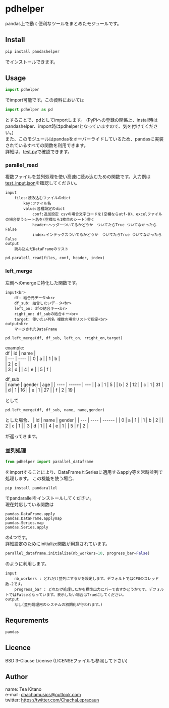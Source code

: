 # pdhelper
pandas上で動く便利なツールをまとめたモジュールです。

## Install
```sh
pip install pandashelper
```
でインストールできます。
## Usage
```python
import pdhelper
```
でimport可能です。この資料においては
```python
import pdhelper as pd
```
とすることで、pdとしてimportします。
(PyPiへの登録の関係上、install時はpandashelper、import時はpdhelperとなっていますので、気を付けてください。)<br>
また、このモジュールはpandasをオーバーライドしているため、pandasに実装されているすべての関数を利用できます。<br>
詳細は、[test.py](test.py)で確認できます。
### parallel_read
複数ファイルを並列処理を使い高速に読み込むための関数です。入力例は[test_input.json](test_data/parallel/test_input.json)を確認してください。<br>
```text
input
    files:読み込むファイルのdict
        key:ファイル名
        value:各種設定のdict
            conf:追加設定 csvの場合文字コードを(空欄ならutf-8)、excelファイルの場合使うシート名を(空欄なら1枚目のシート)書く
            header:ヘッダーついてるかどうか　ついてたらTrue ついてなかったらFalse
            index:インデックスついてるかどうか　ついてたらTrue ついてなかったらFalse
output
    読み込んだDataFrameのリスト
```
```python
pd.paralell_read(files, conf, header, index)
```

### left_merge
左側へのmergeに特化した関数です。<br>
```text
input<br>
    df: 結合元データ<br>
    df_sub: 結合したいデータ<br>
    left_on: dfの結合キー<br>
    right_on: df_subの結合キー<br>
    target: 使いたい列名 複数の場合リストで指定<br>
output<br>
    マージされたDataFrame
```
```python
pd.left_merge(df, df_sub, left_on, rright_on,target)
```
example:<br>
df
| id  | name |     
| --- | ---- | 
| 0   | a    |
| 1   | b    |     
| 2   | c    |     
| 3   | d    |
| 4   | e    |
| 5   | f    |

df_sub<br>
| name | gender | age | 
| ---- | ------ | --- | 
| a    | 1      | 5   | 
| b    | 2      | 12  | 
| c    | 1      | 31  | 
| d    | 1      | 16  | 
| e    | 1      | 27  | 
| f    | 2      | 19  | 

として
```python
pd.left_merge(df, df_sub, name, name,gender)
```
とした場合、
| id  | name | gender | 
| --- | ---- | ------ | 
| 0   | a    | 1      | 
| 1   | b    | 2      | 
| 2   | c    | 1      | 
| 3   | d    | 1      | 
| 4   | e    | 1      | 
| 5   | f    | 2      | 

が返ってきます。

### 並列処理
```python
from pdhelper import parallel_dataframe
```
をimportすることにより、DataFrameとSeriesに適用するapply等を常時並列で処理します。
この機能を使う場合、
```bash
pip install pandarallel
```
でpandarallelをインストールしてください。<br>
現在対応している関数は
```
pandas.DataFrame.apply
pandas.DataFrame.applymap
pandas.Series.map
pandas.Series.apply
```
の4つです。<br>
詳細設定のためにinitialize関数が用意されています。
```python
parallel_dataframe.initialize(nb_workers=10, progress_bar=False)
```
のように利用します。
```text
input
    nb_workers : どれだけ並列にするかを設定します。デフォルトではCPUのスレッド数-2です。
    progress_bar : どれだけ処理したかを標準出力にバーで表すかどうかです。デフォルトではFalseとなっています。表示したい場合はTrueにしてください。
output
    なし(並列処理用のシステムの初期化が行われます。)
```
## Requrements
```python
pandas
```
## Licence
BSD 3-Clause License (LICENSEファイルも参照して下さい)
## Author
name: Tea Kitano<br>
e-mail: chachamusics@outlook.com<br>
twitter: https://twitter.com/ChachaLepracaun
